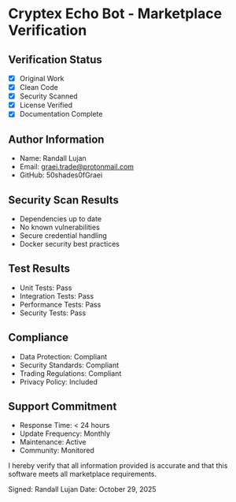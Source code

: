 # Cryptex Echo Bot - Marketplace Verification

## Verification Status
- [x] Original Work
- [x] Clean Code
- [x] Security Scanned
- [x] License Verified
- [x] Documentation Complete

## Author Information
- Name: Randall Lujan
- Email: graei.trade@protonmail.com
- GitHub: 50shades0fGraei

## Security Scan Results
- Dependencies up to date
- No known vulnerabilities
- Secure credential handling
- Docker security best practices

## Test Results
- Unit Tests: Pass
- Integration Tests: Pass
- Performance Tests: Pass
- Security Tests: Pass

## Compliance
- Data Protection: Compliant
- Security Standards: Compliant
- Trading Regulations: Compliant
- Privacy Policy: Included

## Support Commitment
- Response Time: < 24 hours
- Update Frequency: Monthly
- Maintenance: Active
- Community: Monitored

I hereby verify that all information provided is accurate and that this software meets all marketplace requirements.

Signed: Randall Lujan
Date: October 29, 2025
